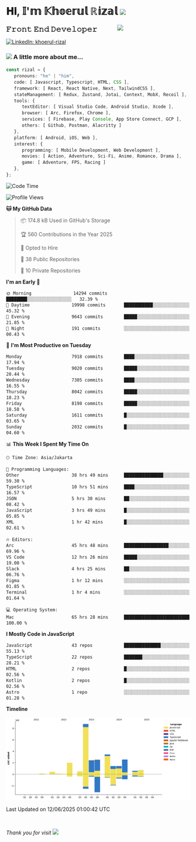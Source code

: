 <h1> 𝐇𝐢, 𝕀'𝕞 𝕂𝕙𝕠𝕖𝕣𝕦𝕝 ℝ𝕚𝕫𝕒𝕝 <img src="https://media.giphy.com/media/mGcNjsfWAjY5AEZNw6/giphy.gif" width="50"></h1>
<img align='right' src="https://media.giphy.com/media/v1.Y2lkPTc5MGI3NjExOWI2ajR2NGJubzBsZHFuaHMwajRrcDNsNXJwOG8yb3F0NjhkNXF4OSZlcD12MV9pbnRlcm5hbF9naWZfYnlfaWQmY3Q9cw/fkZukR450RQ1qnGaq9/giphy.gif" width="200">
<strong style="font-size:20px;">𝙵𝚛𝚘𝚗𝚝 𝙴𝚗𝚍 𝙳𝚎𝚟𝚎𝚕𝚘𝚙𝚎𝚛</strong>
</p></em>

[![LinkedIn: khoerul-rizal](https://img.shields.io/badge/khoerul--rizal-blue?style=flat-square&logo=Linkedin&logoColor=white&link=https://www.linkedin.com/in/khoerul-rizal/)](https://www.linkedin.com/in/khoerul-rizal/)

### <img src="https://media.giphy.com/media/VgCDAzcKvsR6OM0uWg/giphy.gif" width="50"> A little more about me...

```typescript
const rizal = {
   pronouns: "he" | "him",
   code: [ Javascript, Typescript, HTML, CSS ],
   framework: [ React, React Native, Next, TailwindCSS ],
   stateManagement: [ Redux, Zustand, Jotai, Context, MobX, Recoil ],
   tools: {
      textEditor: [ Visual Studio Code, Android Studio, Xcode ],
      browser: [ Arc, Firefox, Chrome ],
      services: [ Firebase, Play Console, App Store Connect, GCP ],
      others: [ Github, Postman, Alacritty ]
   },
   platform: [ Android, iOS, Web ],
   interest: {
      programming: [ Mobile Development, Web Development ],
      movies: [ Action, Adventure, Sci-Fi, Anime, Romance, Drama ],
      game: [ Adventure, FPS, Racing ]
   },
};
```

<!--START_SECTION:waka-->
![Code Time](http://img.shields.io/badge/Code%20Time-3%2C051%20hrs%206%20mins-blue)

![Profile Views](http://img.shields.io/badge/Profile%20Views-0-blue)

**🐱 My GitHub Data** 

> 📦 174.8 kB Used in GitHub's Storage 
 > 
> 🏆 560 Contributions in the Year 2025
 > 
> 💼 Opted to Hire
 > 
> 📜 38 Public Repositories 
 > 
> 🔑 10 Private Repositories 
 > 
**I'm an Early 🐤** 

```text
🌞 Morning                14294 commits       ████████░░░░░░░░░░░░░░░░░   32.39 % 
🌆 Daytime                19998 commits       ███████████░░░░░░░░░░░░░░   45.32 % 
🌃 Evening                9643 commits        █████░░░░░░░░░░░░░░░░░░░░   21.85 % 
🌙 Night                  191 commits         ░░░░░░░░░░░░░░░░░░░░░░░░░   00.43 % 
```
📅 **I'm Most Productive on Tuesday** 

```text
Monday                   7918 commits        ████░░░░░░░░░░░░░░░░░░░░░   17.94 % 
Tuesday                  9020 commits        █████░░░░░░░░░░░░░░░░░░░░   20.44 % 
Wednesday                7305 commits        ████░░░░░░░░░░░░░░░░░░░░░   16.55 % 
Thursday                 8042 commits        █████░░░░░░░░░░░░░░░░░░░░   18.23 % 
Friday                   8198 commits        █████░░░░░░░░░░░░░░░░░░░░   18.58 % 
Saturday                 1611 commits        █░░░░░░░░░░░░░░░░░░░░░░░░   03.65 % 
Sunday                   2032 commits        █░░░░░░░░░░░░░░░░░░░░░░░░   04.60 % 
```


📊 **This Week I Spent My Time On** 

```text
🕑︎ Time Zone: Asia/Jakarta

💬 Programming Languages: 
Other                    38 hrs 49 mins      ███████████████░░░░░░░░░░   59.30 % 
TypeScript               10 hrs 51 mins      ████░░░░░░░░░░░░░░░░░░░░░   16.57 % 
JSON                     5 hrs 30 mins       ██░░░░░░░░░░░░░░░░░░░░░░░   08.42 % 
JavaScript               3 hrs 49 mins       █░░░░░░░░░░░░░░░░░░░░░░░░   05.85 % 
XML                      1 hr 42 mins        █░░░░░░░░░░░░░░░░░░░░░░░░   02.61 % 

🔥 Editors: 
Arc                      45 hrs 48 mins      █████████████████░░░░░░░░   69.96 % 
VS Code                  12 hrs 26 mins      █████░░░░░░░░░░░░░░░░░░░░   19.00 % 
Slack                    4 hrs 25 mins       ██░░░░░░░░░░░░░░░░░░░░░░░   06.76 % 
Figma                    1 hr 12 mins        ░░░░░░░░░░░░░░░░░░░░░░░░░   01.85 % 
Terminal                 1 hr 4 mins         ░░░░░░░░░░░░░░░░░░░░░░░░░   01.64 % 

💻 Operating System: 
Mac                      65 hrs 28 mins      █████████████████████████   100.00 % 
```

**I Mostly Code in JavaScript** 

```text
JavaScript               43 repos            ██████████████░░░░░░░░░░░   55.13 % 
TypeScript               22 repos            ███████░░░░░░░░░░░░░░░░░░   28.21 % 
HTML                     2 repos             █░░░░░░░░░░░░░░░░░░░░░░░░   02.56 % 
Kotlin                   2 repos             █░░░░░░░░░░░░░░░░░░░░░░░░   02.56 % 
Astro                    1 repo              ░░░░░░░░░░░░░░░░░░░░░░░░░   01.28 % 
```



**Timeline**

![Lines of Code chart](https://raw.githubusercontent.com/khoerulrizal/khoerulrizal/main/assets/bar_graph.png)


 Last Updated on 12/06/2025 01:00:42 UTC
<!--END_SECTION:waka-->
</details>
<br/>

<em>Thank you for visit</em> <img src="https://media.giphy.com/media/v1.Y2lkPTc5MGI3NjExcHdvNm1qZWtjaGw0ZjdwM3Z3NnY2dHlueTVuODBta2FiY20wM2YybSZlcD12MV9pbnRlcm5hbF9naWZfYnlfaWQmY3Q9cw/tV25tpdKqdFa9x81k2/giphy.gif" width="40">
